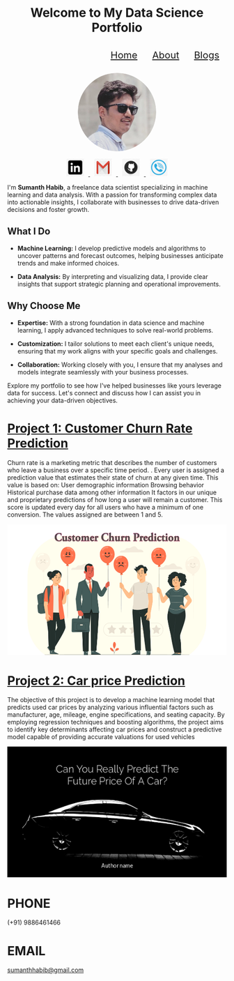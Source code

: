 

<h1 align="center">Welcome to My Data Science Portfolio</h1>

<nav>
  <ul style="display: flex; justify-content: flex-end; list-style-type: none; margin: 0; padding: 0;">
    <a href="/" style="padding: 14px 17px; font-size: 22px;">Home</a>
    <a href="/about" style="padding: 14px 17px;font-size: 22px;">About</a>
    <a href="/blogs" style="padding: 14px 17px;font-size: 22px;">Blogs</a>
  </ul>
</nav>


<p align="center">
  <img src="images/IMG_20240225_211527_748-modified (1).png" alt="Profile Picture" width="180" height="180" style="border-radius: 100%;">
</p>

<p align="center">
  <a href="https://www.linkedin.com/in/sumanth-habib">
    <img src="images/png-transparent-linkedin-icon-linkedin-text-rectangle-logo-thumbnail.png" alt="LinkedIn" width="40" height="40" style="margin: 0 10px;">
  </a>
  <a href="mailto:sumanthhabib@gmail.com">
    <img src="images/png-transparent-gmail-email-computer-icons-google-logo-gmail-angle-rectangle-triangle-thumbnail.png" alt="Gmail" width="40" height="40" style="margin: 0 10px;">
  </a>
   <a href="https://github.com/sumanthhabib96">
    <img src="images/png-transparent-github-social-media-computer-icons-logo-android-github-logo-computer-wallpaper-banner-thumbnail.png" alt="Phone" width="40" height="40" style="margin: 0 10px;">
  </a>
  <a href="tel:919886461466">
    <img src="images/png-transparent-blue-phone-inside-circle-icon-telephone-call-symbol-smartphone-ringing-phone-miscellaneous-blue-text-thumbnail.png" alt="Phone" width="40" height="40" style="margin: 0 10px;">
  </a>
</p>

I'm **Sumanth Habib**, a freelance data scientist specializing in machine learning and data analysis. With a passion for transforming complex data into actionable insights, I collaborate with businesses to drive data-driven decisions and foster growth.

## What I Do

- **Machine Learning:** I develop predictive models and algorithms to uncover patterns and forecast outcomes, helping businesses anticipate trends and make informed choices.

- **Data Analysis:** By interpreting and visualizing data, I provide clear insights that support strategic planning and operational improvements.

## Why Choose Me

- **Expertise:** With a strong foundation in data science and machine learning, I apply advanced techniques to solve real-world problems.

- **Customization:** I tailor solutions to meet each client's unique needs, ensuring that my work aligns with your specific goals and challenges.

- **Collaboration:** Working closely with you, I ensure that my analyses and models integrate seamlessly with your business processes.

Explore my portfolio to see how I've helped businesses like yours leverage data for success. Let's connect and discuss how I can assist you in achieving your data-driven objectives.

# [Project 1: Customer Churn Rate Prediction](https://github.com/sumanthhabib96/Customer-churn-Rate-Prediction)
Churn rate is a marketing metric that describes the number of customers who leave a business over a specific time period. . Every user is assigned a prediction value that estimates their state of churn at any given time. This value is based on: User demographic information Browsing behavior Historical purchase data among other information It factors in our unique and proprietary predictions of how long a user will remain a customer. This score is updated every day for all users who have a minimum of one conversion. The values assigned are between 1 and 5.

<div align="center">
  <img src="images/1_YEBB4XJvcabjp1vL37LLQQ.png" alt="Project Logo" width="600" height="300">
</div>

# [Project 2: Car price Prediction](https://github.com/sumanthhabib96/Car_Price_Prediction)
The objective of this project is to develop a machine learning model that predicts used car prices by analyzing various influential factors such as manufacturer, age, mileage, engine specifications, and seating capacity. By employing regression techniques and boosting algorithms, the project aims to identify key determinants affecting car prices and construct a predictive model capable of providing accurate valuations for used vehicles

<div align="center">
  <img src="images/car.png" alt="Project Logo" width="600" height="300">
</div>

# PHONE
(+91) 9886461466

# EMAIL
sumanthhabib@gmail.com
